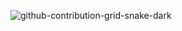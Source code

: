 ![github-contribution-grid-snake-dark](https://github.com/itsjokerdev/jokerdev/assets/66173577/396d21c6-2a76-4356-98b4-f84ecc6cf3fe)
